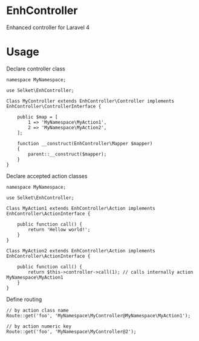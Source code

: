 EnhController
=============

Enhanced controller for Laravel 4


# Usage #


Declare controller class

```
namespace MyNamespace;

use Selket\EnhController;

Class MyController extends EnhController\Controller implements EnhController\ControllerInterface {

	public $map = [
		1 => 'MyNamespace\MyAction1',
		2 => 'MyNamespace\MyAction2',
	];

	function __construct(EnhController\Mapper $mapper)
	{
		parent::__construct($mapper);
	}
}
```

Declare accepted action classes

```
namespace MyNamespace;

use Selket\EnhController;

Class MyAction1 extends EnhController\Action implements EnhController\ActionInterface {

	public function call() {
		return 'Hellow world!';
	}
}

Class MyAction2 extends EnhController\Action implements EnhController\ActionInterface {

	public function call() {
		return $this->controller->call(1); // calls internally action MyNamespace\MyAction1
	}
}
```

Define routing

```
// by action class name
Route::get('foo', 'MyNamespace\MyController@MyNamespace\MyAction1');

// by action numeric key
Route::get('foo', 'MyNamespace\MyController@2');
```
